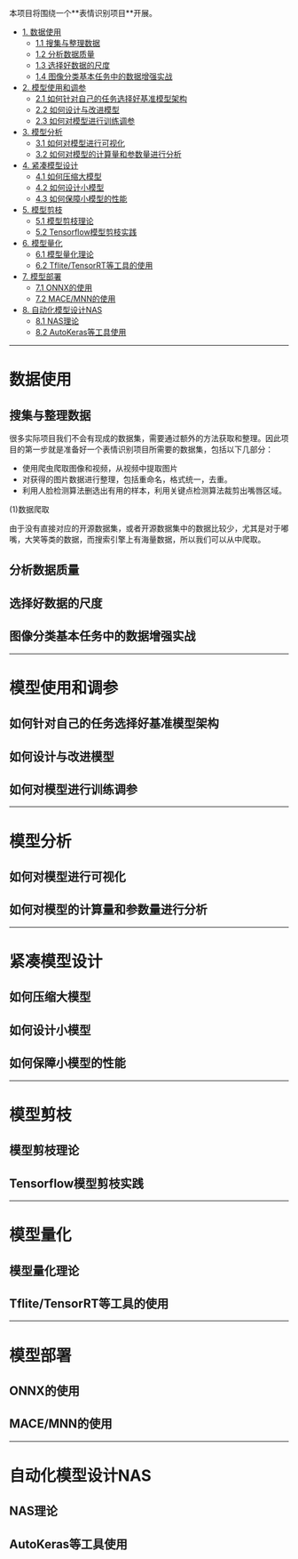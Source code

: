 本项目将围绕一个**表情识别项⽬**开展。

+ [1. 数据使用](#数据使用)
	+ [1.1 搜集与整理数据](#搜集与整理数据)
	+ [1.2 分析数据质量](#分析数据质量)
	+ [1.3 选择好数据的尺度](#选择好数据的尺度)
	+ [1.4 图像分类基本任务中的数据增强实战](#图像分类基本任务中的数据增强实战)
+ [2. 模型使用和调参](#模型使用和调参)
	+ [2.1 如何针对自己的任务选择好基准模型架构](#如何针对自己的任务选择好基准模型架构)
	+ [2.2 如何设计与改进模型](#如何设计与改进模型)
	+ [2.3 如何对模型进行训练调参](#如何对模型进行训练调参)
+ [3. 模型分析](#模型分析)
	+ [3.1 如何对模型进行可视化](#如何对模型进行可视化)
	+ [3.2 如何对模型的计算量和参数量进行分析](#如何对模型的计算量和参数量进行分析)
+ [4. 紧凑模型设计](#紧凑模型设计)
	+ [4.1 如何压缩大模型](#如何压缩大模型)
	+ [4.2 如何设计小模型](#如何设计小模型)
	+ [4.3 如何保障小模型的性能](#如何保障小模型的性能)
+ [5. 模型剪枝](#模型剪枝)
	+ [5.1 模型剪枝理论](#模型剪枝理论)
	+ [5.2 Tensorflow模型剪枝实践](#Tensorflow模型剪枝实践)
+ [6. 模型量化](#模型量化)
	+ [6.1 模型量化理论](#模型量化理论)
	+ [6.2 Tflite/TensorRT等工具的使用](#Tflite/TensorRT等工具的使用)
+ [7. 模型部署](#模型部署)
	+ [7.1 ONNX的使用](#ONNX的使用)
	+ [7.2 MACE/MNN的使用](#MACE/MNN的使用)
+ [8. 自动化模型设计NAS](#自动化模型设计NAS)
	+ [8.1 NAS理论](#NAS理论)
	+ [8.2 AutoKeras等工具使用](#AutoKeras等工具使用)

***
# 数据使用

## 搜集与整理数据
  很多实际项⽬我们不会有现成的数据集，需要通过额外的⽅法获取和整理。因此项目的第一步就是准备好一个表情识别项⽬所需要的数据集，包括以下几部分：

- 使⽤爬⾍爬取图像和视频，从视频中提取图⽚
- 对获得的图⽚数据进⾏整理，包括重命名，格式统⼀，去重。
- 利⽤⼈脸检测算法删选出有⽤的样本，利⽤关键点检测算法裁剪出嘴唇区域。

(1)数据爬取
	
由于没有直接对应的开源数据集，或者开源数据集中的数据⽐较少，尤其是对于嘟嘴，⼤笑等类的数据，⽽搜索引擎上有海量数据，所以我们可以从中爬取。


## 分析数据质量

## 选择好数据的尺度

## 图像分类基本任务中的数据增强实战

***

# 模型使用和调参

## 如何针对自己的任务选择好基准模型架构

## 如何设计与改进模型

## 如何对模型进行训练调参

***

# 模型分析

## 如何对模型进行可视化

## 如何对模型的计算量和参数量进行分析

***

# 紧凑模型设计

## 如何压缩大模型

## 如何设计小模型

## 如何保障小模型的性能

***

# 模型剪枝

## 模型剪枝理论

## Tensorflow模型剪枝实践

***

# 模型量化

## 模型量化理论

## Tflite/TensorRT等工具的使用

*** 

# 模型部署

## ONNX的使用

## MACE/MNN的使用

***

# 自动化模型设计NAS

## NAS理论

## AutoKeras等工具使用
